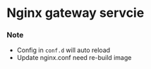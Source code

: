 # Nginx gateway servcie

### Note

- Config in `conf.d` will auto reload
- Update nginx.conf need re-build image
